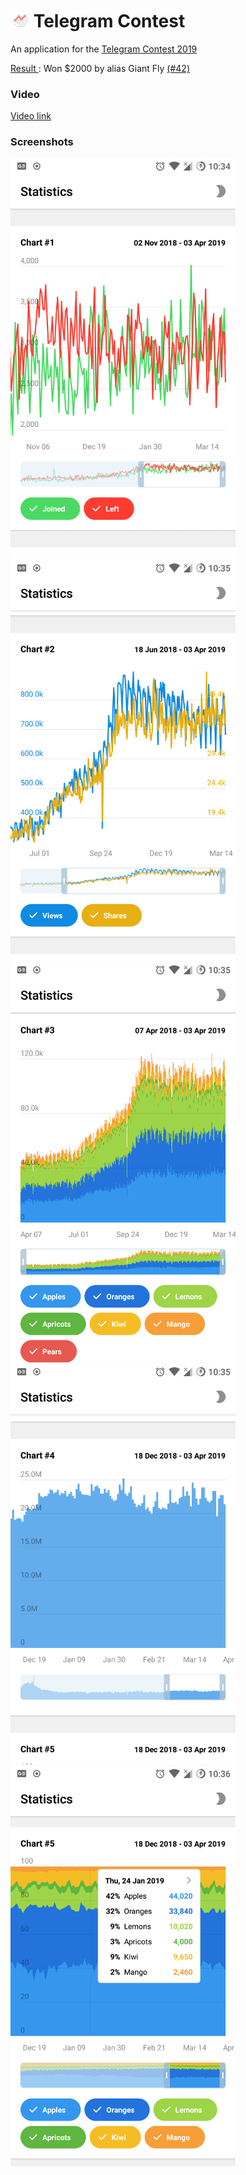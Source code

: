 # <img width="30" height="30" src="app/src/main/res/mipmap-xxxhdpi/ic_launcher.png"/>  Telegram Contest

An application for the <a href="https://t.me/contest/59">Telegram Contest 2019</a>

<p><a href="https://t.me/contest/78">Result </a>: Won $2000 by alias Giant Fly <a href="https://contest.dev/chart-android/entry42">(#42)</a></p>

### Video

<a href="content/video.mp4">Video link</a>

### Screenshots

<img src="content/screen1.png" alt="drawing" width="360"/>
<img src="content/screen2.png" alt="drawing" width="360"/>
<img src="content/screen3.png" alt="drawing" width="360"/>
<img src="content/screen4.png" alt="drawing" width="360"/>
<img src="content/screen5.png" alt="drawing" width="360"/>

